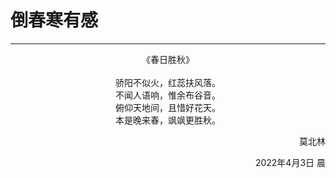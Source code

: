 # 倒春寒有感
***
<center>
《春日胜秋》<br>
<br>
骄阳不似火，红蕊扶风落。<br>
不闻人语响，惟余布谷音。<br>
俯仰天地间，且惜好花天。<br>
本是晚来春，飒飒更胜秋。<br>
</center>
<p align="right">莫北林</p>
<p align="right">2022年4月3日 晨</p>